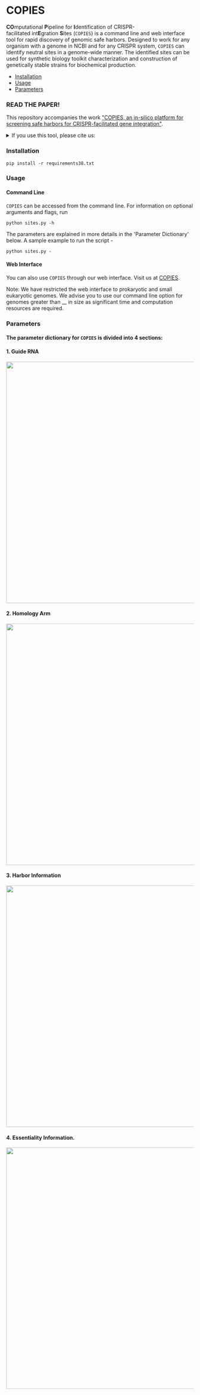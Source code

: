 # COPIES
**CO**mputational **P**ipeline for **I**dentification of CRISPR-facilitated int**E**gration **S**ites (`COPIES`) is a command line and web interface tool for rapid discovery of genomic safe harbors. Designed to work for any organism with a genome in NCBI and for any CRISPR system, `COPIES` can identify neutral sites in a genome-wide manner. The identified sites can be used for synthetic biology toolkit characterization and construction of genetically stable strains for biochemical production.

- [Installation](#installation)
- [Usage](#usage)
- [Parameters](#parameters)

### READ THE PAPER!

This repository accompanies the work ["COPIES, an in-silico platform for screening safe harbors for CRISPR-facilitated gene integration"](https://www.google.com).

<details>
<summary>If you use this tool, please cite us:</summary>

```bibtex

```
</details>

### Installation
```
pip install -r requirements38.txt
```
### Usage

#### Command Line
`COPIES` can be accessed from the command line. For information on optional arguments and flags, run
```
python sites.py -h
```
The parameters are explained in more details in the 'Parameter Dictionary' below. A sample example to run the script - 
```
python sites.py -
```

#### Web Interface
You can also use `COPIES` through our web interface. Visit us at [COPIES](https://www.google.com). 

Note: We have restricted the web interface to prokaryotic and small eukaryotic genomes. We advise you to use our command line option for genomes greater than __ in size as significant time and computation resources are required. 

### Parameters
#### The parameter dictionary for `COPIES` is divided into 4 sections: 
#### 1. Guide RNA
<img src=https://user-images.githubusercontent.com/60017121/175441737-28ad07ab-8888-49ec-bec3-a77c4f153292.png width="648">

#### 2. Homology Arm
<img src=https://user-images.githubusercontent.com/60017121/172052679-150a321b-be90-4d4e-939c-5233a0775ea3.png width="648">

#### 3. Harbor Information 
<img src=https://user-images.githubusercontent.com/60017121/172052744-d0394ec2-b84e-498b-a583-ca04c919b530.png width="648">

#### 4. Essentiality Information. 
<img src=https://user-images.githubusercontent.com/60017121/172052754-3719f39a-021e-42ec-b828-ec22ed6ee6a6.png width="648">
